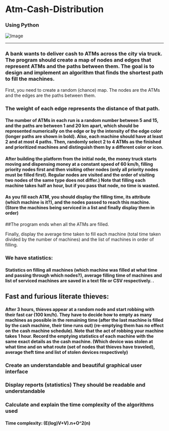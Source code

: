 # Atm-Cash-Distribution

### Using Python

![Image](https://github.com/user-attachments/assets/705eb747-22bb-4d8a-8141-e5f5d058129f)


----
### A bank wants to deliver cash to ATMs across the city via truck. The program should create a map of nodes and edges that represent ATMs and the paths between them. The goal is to design and implement an algorithm that finds the shortest path to fill the machines.
First, you need to create a random (chance) map. The nodes are the ATMs and the edges are the paths between them.

### The weight of each edge represents the distance of that path.

#### The number of ATMs in each run is a random number between 5 and 15, and the paths are between 1 and 20 km apart, which should be represented numerically on the edge or by the intensity of the edge color (longer paths are shown in bold). Also, each machine should have at least 2 and at most 4 paths. Then, randomly select 2 to 4 ATMs as the finished and prioritized machines and distinguish them by a different color or icon.

#### After building the platform from the initial node, the money truck starts moving and dispensing money at a constant speed of 60 km/h, filling priority nodes first and then visiting other nodes (only all priority nodes must be filled first). Regular nodes are visited and the order of visiting two nodes of the same type does not differ.) Note that filling each machine takes half an hour, but if you pass that node, no time is wasted.

#### As you fill each ATM, you should display the filling time, its attribute (which machine is it?), and the nodes passed to reach this machine. (Store the machines being serviced in a list and finally display them in order)

##The program ends when all the ATMs are filled.

Finally, display the average time taken to fill each machine (total time taken divided by the number of machines) and the list of machines in order of filling.

### We have statistics:

#### Statistics on filling all machines (which machine was filled at what time and passing through which nodes?), average filling time of machines and list of serviced machines are saved in a text file or CSV respectively. .

## Fast and furious literate thieves:

#### After 3 hours, thieves appear at a random node and start robbing with their fast car (100 km/h). They have to decide how to empty as many machines as possible in the remaining time (after the last machine is filled by the cash machine, their time runs out) (re-emptying them has no effect on the cash machine schedule). Note that the act of robbing your machine takes 1 hour. Record the emptying statistics of each machine with the same exact details as the cash machine. (Which device was stolen at what time and on what route (set of nodes that thieves have traveled), average theft time and list of stolen devices respectively)

### Create an understandable and beautiful graphical user interface
### Display reports (statistics) They should be readable and understandable
### Calculate and explain the time complexity of the algorithms used

#### Time complexity: (E(log)V+V).n+O^2(n)
